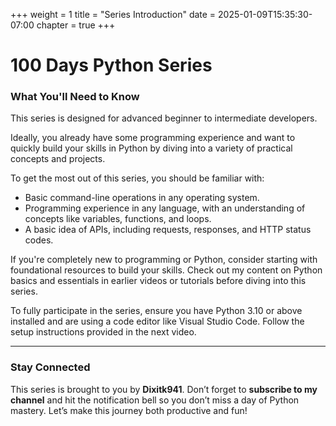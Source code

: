 +++
weight = 1
title = "Series Introduction"
date = 2025-01-09T15:35:30-07:00
chapter = true
+++

# 100 Days Python Series

### What You'll Need to Know

This series is designed for advanced beginner to intermediate developers.

Ideally, you already have some programming experience and want to quickly build your skills in Python by diving into a variety of practical concepts and projects.

To get the most out of this series, you should be familiar with: 

- Basic command-line operations in any operating system.
- Programming experience in any language, with an understanding of concepts like variables, functions, and loops.
- A basic idea of APIs, including requests, responses, and HTTP status codes.

If you're completely new to programming or Python, consider starting with foundational resources to build your skills. Check out my content on Python basics and essentials in earlier videos or tutorials before diving into this series.

To fully participate in the series, ensure you have Python 3.10 or above installed and are using a code editor like Visual Studio Code. Follow the setup instructions provided in the next video.

---

### Stay Connected

This series is brought to you by **Dixitk941**. Don’t forget to **subscribe to my channel** and hit the notification bell so you don’t miss a day of Python mastery. Let’s make this journey both productive and fun!

